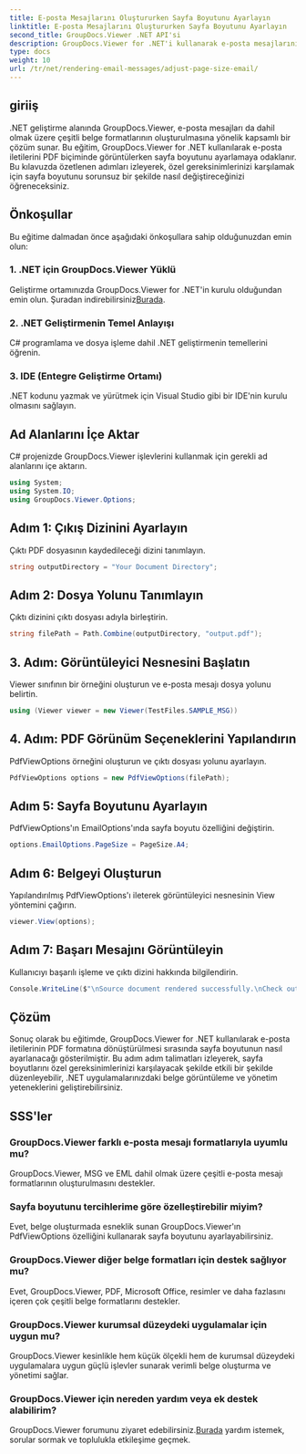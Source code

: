 ```yaml
---
title: E-posta Mesajlarını Oluştururken Sayfa Boyutunu Ayarlayın
linktitle: E-posta Mesajlarını Oluştururken Sayfa Boyutunu Ayarlayın
second_title: GroupDocs.Viewer .NET API'si
description: GroupDocs.Viewer for .NET'i kullanarak e-posta mesajlarını PDF'ye dönüştürürken sayfa boyutunu nasıl ayarlayacağınızı öğrenin. Belge görüntüleme verimliliğini artırın.
type: docs
weight: 10
url: /tr/net/rendering-email-messages/adjust-page-size-email/
---
```

## giriiş
.NET geliştirme alanında GroupDocs.Viewer, e-posta mesajları da dahil olmak üzere çeşitli belge formatlarının oluşturulmasına yönelik kapsamlı bir çözüm sunar. Bu eğitim, GroupDocs.Viewer for .NET kullanılarak e-posta iletilerini PDF biçiminde görüntülerken sayfa boyutunu ayarlamaya odaklanır. Bu kılavuzda özetlenen adımları izleyerek, özel gereksinimlerinizi karşılamak için sayfa boyutunu sorunsuz bir şekilde nasıl değiştireceğinizi öğreneceksiniz.
## Önkoşullar
Bu eğitime dalmadan önce aşağıdaki önkoşullara sahip olduğunuzdan emin olun:
### 1. .NET için GroupDocs.Viewer Yüklü
 Geliştirme ortamınızda GroupDocs.Viewer for .NET'in kurulu olduğundan emin olun. Şuradan indirebilirsiniz[Burada](https://releases.groupdocs.com/viewer/net/).
### 2. .NET Geliştirmenin Temel Anlayışı
C# programlama ve dosya işleme dahil .NET geliştirmenin temellerini öğrenin.
### 3. IDE (Entegre Geliştirme Ortamı)
.NET kodunu yazmak ve yürütmek için Visual Studio gibi bir IDE'nin kurulu olmasını sağlayın.

## Ad Alanlarını İçe Aktar
C# projenizde GroupDocs.Viewer işlevlerini kullanmak için gerekli ad alanlarını içe aktarın.

```csharp
using System;
using System.IO;
using GroupDocs.Viewer.Options;
```

## Adım 1: Çıkış Dizinini Ayarlayın
Çıktı PDF dosyasının kaydedileceği dizini tanımlayın.
```csharp
string outputDirectory = "Your Document Directory";
```
## Adım 2: Dosya Yolunu Tanımlayın
Çıktı dizinini çıktı dosyası adıyla birleştirin.
```csharp
string filePath = Path.Combine(outputDirectory, "output.pdf");
```
## 3. Adım: Görüntüleyici Nesnesini Başlatın
Viewer sınıfının bir örneğini oluşturun ve e-posta mesajı dosya yolunu belirtin.
```csharp
using (Viewer viewer = new Viewer(TestFiles.SAMPLE_MSG))
```
## 4. Adım: PDF Görünüm Seçeneklerini Yapılandırın
PdfViewOptions örneğini oluşturun ve çıktı dosyası yolunu ayarlayın.
```csharp
PdfViewOptions options = new PdfViewOptions(filePath);
```
## Adım 5: Sayfa Boyutunu Ayarlayın
PdfViewOptions'ın EmailOptions'ında sayfa boyutu özelliğini değiştirin.
```csharp
options.EmailOptions.PageSize = PageSize.A4;
```
## Adım 6: Belgeyi Oluşturun
Yapılandırılmış PdfViewOptions'ı ileterek görüntüleyici nesnesinin View yöntemini çağırın.
```csharp
viewer.View(options);
```
## Adım 7: Başarı Mesajını Görüntüleyin
Kullanıcıyı başarılı işleme ve çıktı dizini hakkında bilgilendirin.
```csharp
Console.WriteLine($"\nSource document rendered successfully.\nCheck output in {outputDirectory}.");
```

## Çözüm
Sonuç olarak bu eğitimde, GroupDocs.Viewer for .NET kullanılarak e-posta iletilerinin PDF formatına dönüştürülmesi sırasında sayfa boyutunun nasıl ayarlanacağı gösterilmiştir. Bu adım adım talimatları izleyerek, sayfa boyutlarını özel gereksinimlerinizi karşılayacak şekilde etkili bir şekilde düzenleyebilir, .NET uygulamalarınızdaki belge görüntüleme ve yönetim yeteneklerini geliştirebilirsiniz.
## SSS'ler
### GroupDocs.Viewer farklı e-posta mesajı formatlarıyla uyumlu mu?
GroupDocs.Viewer, MSG ve EML dahil olmak üzere çeşitli e-posta mesajı formatlarının oluşturulmasını destekler.
### Sayfa boyutunu tercihlerime göre özelleştirebilir miyim?
Evet, belge oluşturmada esneklik sunan GroupDocs.Viewer'ın PdfViewOptions özelliğini kullanarak sayfa boyutunu ayarlayabilirsiniz.
### GroupDocs.Viewer diğer belge formatları için destek sağlıyor mu?
Evet, GroupDocs.Viewer, PDF, Microsoft Office, resimler ve daha fazlasını içeren çok çeşitli belge formatlarını destekler.
### GroupDocs.Viewer kurumsal düzeydeki uygulamalar için uygun mu?
GroupDocs.Viewer kesinlikle hem küçük ölçekli hem de kurumsal düzeydeki uygulamalara uygun güçlü işlevler sunarak verimli belge oluşturma ve yönetimi sağlar.
### GroupDocs.Viewer için nereden yardım veya ek destek alabilirim?
 GroupDocs.Viewer forumunu ziyaret edebilirsiniz.[Burada](https://forum.groupdocs.com/c/viewer/9) yardım istemek, sorular sormak ve toplulukla etkileşime geçmek.